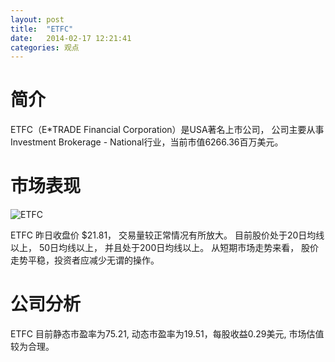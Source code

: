 ```yaml
---
layout: post
title:  "ETFC"
date:   2014-02-17 12:21:41
categories: 观点
---
```


# 简介
ETFC（E*TRADE Financial Corporation）是USA著名上市公司，
公司主要从事Investment Brokerage - National行业，当前市值6266.36百万美元。

# 市场表现

![ETFC](http://finviz.com/chart.ashx?t=ETFC&ty=c&ta=1&p=d&s=l)

ETFC 昨日收盘价 $21.81，
交易量较正常情况有所放大。
目前股价处于20日均线以上，
50日均线以上，
并且处于200日均线以上。
从短期市场走势来看，
股价走势平稳，投资者应减少无谓的操作。

# 公司分析
ETFC 目前静态市盈率为75.21, 动态市盈率为19.51，每股收益0.29美元,
市场估值较为合理。
